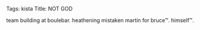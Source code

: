 Tags: kista
Title: NOT GOD
  
team building at boulebar. heathening mistaken martin for bruce™. himself™.